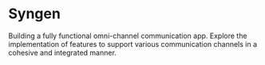 # Syngen

 Building a fully functional omni-channel communication app. Explore the implementation of features to support various communication channels in a cohesive and integrated manner. 
